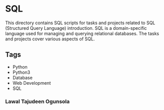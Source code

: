 # SQL
This directory contains SQL scripts for tasks and projects related to SQL (Structured Query Language) introduction.
SQL is a domain-specific language used for managing and querying relational databases.
The tasks and projects cover various aspects of SQL.


## Tags

- Python
- Python3
- Database
- Web Development
- SQL

### Lawal Tajudeen Ogunsola
